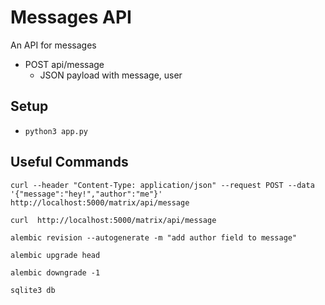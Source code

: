 
# Messages API

An API for messages

- POST api/message
    - JSON payload with message, user

## Setup

- `python3 app.py`

## Useful Commands

`curl --header "Content-Type: application/json" --request POST --data '{"message":"hey!","author":"me"}' http://localhost:5000/matrix/api/message`

`curl  http://localhost:5000/matrix/api/message`

`alembic revision --autogenerate -m "add author field to message"`

`alembic upgrade head`

`alembic downgrade -1`

`sqlite3 db`
